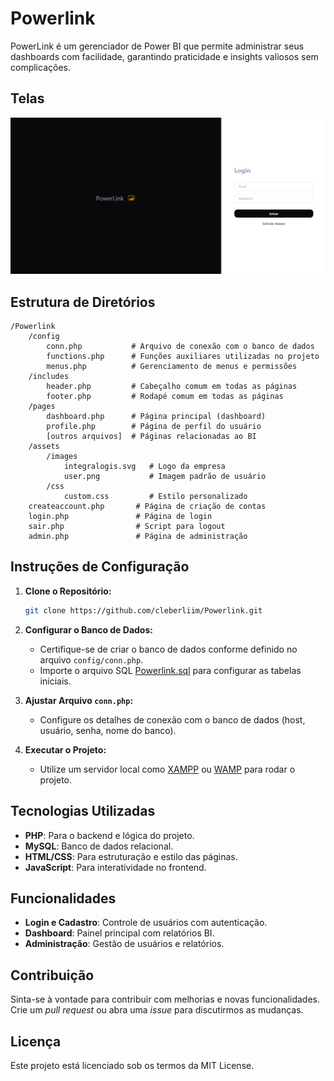 # Powerlink

PowerLink é um gerenciador de Power BI que permite administrar seus dashboards com facilidade, garantindo praticidade e insights valiosos sem complicações.

## Telas

![Descrição da imagem](assets/images/screen-login.png)

## Estrutura de Diretórios

```plaintext
/Powerlink
    /config
        conn.php           # Arquivo de conexão com o banco de dados
        functions.php      # Funções auxiliares utilizadas no projeto
        menus.php          # Gerenciamento de menus e permissões
    /includes
        header.php         # Cabeçalho comum em todas as páginas
        footer.php         # Rodapé comum em todas as páginas
    /pages
        dashboard.php      # Página principal (dashboard)
        profile.php        # Página de perfil do usuário
        [outros arquivos]  # Páginas relacionadas ao BI
    /assets
        /images
            integralogis.svg   # Logo da empresa
            user.png           # Imagem padrão de usuário
        /css
            custom.css         # Estilo personalizado
    createaccount.php       # Página de criação de contas
    login.php               # Página de login
    sair.php                # Script para logout
    admin.php               # Página de administração
```

## Instruções de Configuração

1. **Clone o Repositório:**

   ```bash
   git clone https://github.com/cleberliim/Powerlink.git
   ```

2. **Configurar o Banco de Dados:**

   - Certifique-se de criar o banco de dados conforme definido no arquivo `config/conn.php`.
   - Importe o arquivo SQL [Powerlink.sql](./Powerlink.sql) para configurar as tabelas iniciais.

3. **Ajustar Arquivo `conn.php`:**

   - Configure os detalhes de conexão com o banco de dados (host, usuário, senha, nome do banco).

4. **Executar o Projeto:**
   - Utilize um servidor local como [XAMPP](https://www.apachefriends.org/index.html) ou [WAMP](https://www.wampserver.com/) para rodar o projeto.

## Tecnologias Utilizadas

- **PHP**: Para o backend e lógica do projeto.
- **MySQL**: Banco de dados relacional.
- **HTML/CSS**: Para estruturação e estilo das páginas.
- **JavaScript**: Para interatividade no frontend.

## Funcionalidades

- **Login e Cadastro**: Controle de usuários com autenticação.
- **Dashboard**: Painel principal com relatórios BI.
- **Administração**: Gestão de usuários e relatórios.

## Contribuição

Sinta-se à vontade para contribuir com melhorias e novas funcionalidades. Crie um _pull request_ ou abra uma _issue_ para discutirmos as mudanças.

## Licença

Este projeto está licenciado sob os termos da MIT License.
